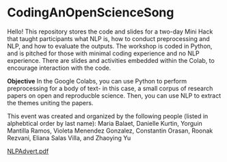 # CodingAnOpenScienceSong

Hello! This repository stores the code and slides for a two-day Mini Hack that taught participants what NLP is, how to conduct preprocessing and NLP, and how to evaluate the outputs. The workshop is coded in Python, and is pitched for those with minimal coding experience and no NLP experience. There are slides and activities embedded within the Colab, to encourage interaction with the code. 

**Objective**
In the Google Colabs, you can use Python to perform preprocessing for a body of text- in this case, a small corpus of research papers on open and reproducble science. Then, you can use NLP to extract the themes uniting the papers. 

This event was created and organized by the following people (listed in alphebtical order by last name): Maria Balaet, Danielle Kurtin, Yorguin Mantilla Ramos, Violeta Menendez Gonzalez, Constantin Orasan, Roonak Rezvani, Eliana Salas Villa, and Zhaoying Yu


[NLPAdvert.pdf](https://github.com/daniellekurtin/NLP_MiniHack/files/7874736/NLPAdvert.pdf)

